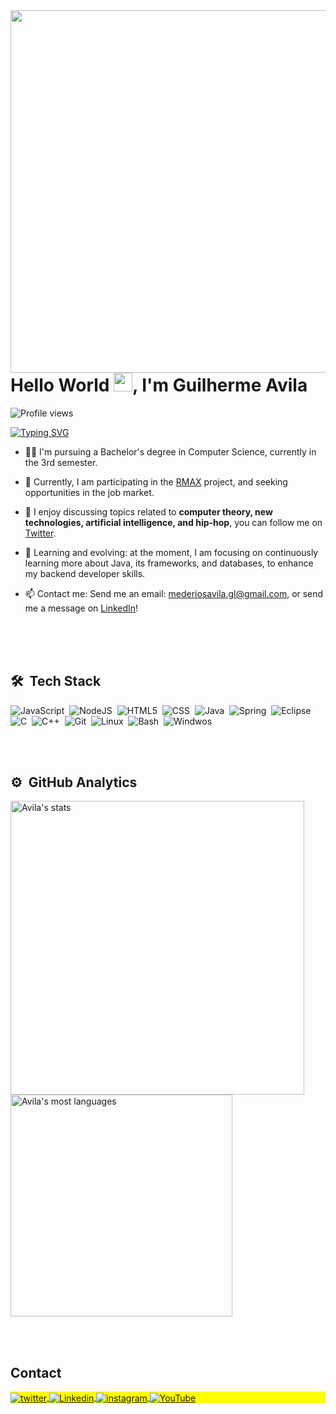 <img align="right" height="580em" src="https://raw.githubusercontent.com/gist/GM7Avila/7c6c57357cbbe47bfff857012c60a448/raw/5b3d25bbe0809b3e90fc5bec17aa07d47fcbac3b/profilecard.svg"/>
<h1 align="left">Hello World <img src="https://em-content.zobj.net/source/microsoft-teams/363/waving-hand_1f44b.png" height="30px">, I'm Guilherme Avila</h1>

<p align="left"> <img src="https://komarev.com/ghpvc/?username=GM7Avila&color=yellow" alt="Profile views" /> </p>

[![Typing SVG](https://readme-typing-svg.herokuapp.com/?color=1ae004&size=18&center=true&vCenter=true&lines=Hello+world!;Welcome+to+my+profile!;I'm+from+Brasil,+Rio+de+Janeiro;Veiga+de+Almeida+University;Studying+Computer+Science!%20)](https://git.io/typing-svg) 


- 👨‍💻 I'm pursuing a Bachelor's degree in Computer Science, currently in the 3rd semester.

- 🔭 Currently, I am participating in the [RMAX](https://github.com/RMax-UVA) project, and seeking opportunities in the job market.

- 💬 I enjoy discussing topics related to **computer theory, new technologies, artificial intelligence, and hip-hop**, you can follow me on [Twitter](https://twitter.com/gavila_dev).

- 🌱 Learning and evolving: at the moment, I am focusing on continuously learning more about Java, its frameworks, and databases, to enhance my backend developer skills.

- 📫 Contact me: Send me an email: mederiosavila.gl@gmail.com, or send me a message on [LinkedIn](https://www.linkedin.com/in/avila-dev/)!



<br><br><br>

## 🛠 &nbsp;Tech Stack

![JavaScript](https://img.shields.io/badge/-JavaScript-1f1f1f?style=flat-square&logo=javascript)&nbsp;
![NodeJS](https://img.shields.io/badge/-NodeJS-1f1f1f?style=flat-square&logo=node.js)&nbsp;
![HTML5](https://img.shields.io/badge/-HTML-05122A?style=flat&logo=CSS3&logoColor=FF8C00)&nbsp;
![CSS](https://img.shields.io/badge/-CSS-05122A?style=flat&logo=CSS3&logoColor=1572B6)&nbsp;
![Java](https://img.shields.io/badge/-Java-ab3402?style=flat-square&logo=java)&nbsp;
![Spring](https://img.shields.io/badge/-Spring-6DB33F?style=flat-square&logo=spring&logoColor=white)&nbsp;
![Eclipse](https://img.shields.io/badge/-Eclipse-2C2255?style=flat-square&logo=eclipse&logoColor=white)&nbsp;
![C](https://img.shields.io/badge/-Language-0299f0?style=flat-square&logo=c&logoColor=white)&nbsp;
![C++](https://img.shields.io/badge/-C++-0251ab?style=flat&logo=C++&logoColor=add8e6)&nbsp;
![Git](https://img.shields.io/badge/-Git-007396?style=flat-square&logo=git)&nbsp;
![Linux](https://img.shields.io/badge/-Linux-242424?style=flat-square&logo=linux)&nbsp;
![Bash](https://img.shields.io/badge/-Bash-007396?style=flat-square&logo=git)&nbsp;
![Windwos](https://img.shields.io/badge/-Windows-242424?style=flat-square&logo=windows)&nbsp;



<br><br>

## ⚙️ &nbsp;GitHub Analytics

<p align="left">
<img width="470em" src="https://github-readme-stats.vercel.app/api?username=GM7Avila&show_icons=true&theme=nord" alt="Avila's stats"/>
<img width="355em" src="https://github-readme-stats.vercel.app/api/top-langs/?username=GM7Avila&layout=compact&theme=nord" alt="Avila's most languages"/>
</p>


<br><br>


## Contact

<p align="left" style="background:yellow">
<a href="https://twitter.com/gavila_dev" target="_blank">
 <img align="center" src="https://img.shields.io/badge/-Twitter-4287f5?style=flat-square&logo=twitter&logoColor=white";
 alt="twitter"/>
</a> 
<a href="https://www.linkedin.com/in/avila-dev/" target="_blank">
  <img align="center" src="https://img.shields.io/badge/-Linkedin-033c96?style=flat-square&logo=linkedin&logoColor=white";
 alt="Linkedin"/>
</a>
<a href="https://www.instagram.com/avila_developer/" target="_blank">
 <img align="center" src="https://img.shields.io/badge/-Instagram-ba1a5f?style=flat-square&logo=instagram&logoColor=white";
 alt="instagram"/>
</a>
<a href="https://www.youtube.com/channel/UCIPEVT1ZBezrixDAxEoaUZA" target="_blank">
 <img align="center" src="https://img.shields.io/badge/-YouTube-d90404?style=flat-square&logo=youtube&logoColor=white";
 alt="YouTube"/>
</a>
</p>
